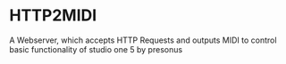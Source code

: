 # HTTP2MIDI
A Webserver, which accepts HTTP Requests and outputs MIDI to control basic functionality of studio one 5 by presonus
